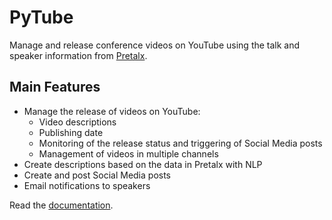 # PyTube

Manage and release conference videos on YouTube
using the talk and speaker information
from [Pretalx](https://github.com/pretalx/pretalx).

## Main Features

* Manage the release of videos on YouTube:
    * Video descriptions
    * Publishing date
    * Monitoring of the release status and triggering of Social Media posts
    * Management of videos in multiple channels
* Create descriptions based on the data in Pretalx with NLP
* Create and post Social Media posts
* Email notifications to speakers

Read the [documentation](https://pioneershub.github.io/PyTube/).